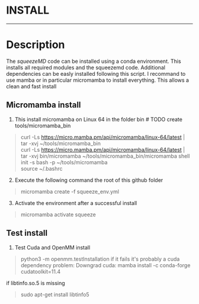 # INSTALL
***

# Description

The *squeezeMD* code can be installed using a conda environment. This installs
all required modules and the squeezemd code. Additional dependencies can be easly installed
following this script. I recommand to use mamba or in particular micromamba to install
everything. This allows a clean and fast install

## Micromamba install

1. This install micromamba on Linux 64 in the folder bin # TODO create tools/micromamba_bin
> curl -Ls https://micro.mamba.pm/api/micromamba/linux-64/latest | tar -xvj ~/tools/micromamba_bin \
> curl -Ls https://micro.mamba.pm/api/micromamba/linux-64/latest | tar -xvj bin/micromamba
> ~/tools/micromamba_bin/micromamba shell init -s bash -p ~/tools/micromamba \
> source ~/.bashrc
2. Execute the following command the root of this github folder
> micromamba create -f squeeze_env.yml
3. Activate the environment after a successful install
> micromamba activate squeeze


## Test install
1. Test Cuda and OpenMM install
> python3 -m openmm.testInstallation
if it fails it's probably a cuda dependency problem:
Downgrad cuda:
> mamba install -c conda-forge cudatoolkit=11.4

if libtinfo.so.5 is missing
> sudo apt-get install libtinfo5




